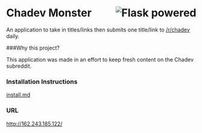 # Chadev Monster <a href="http://flask.pocoo.org/"><img src="http://flask.pocoo.org/static/badges/flask-powered.png" align="right" border="0" alt="Flask powered" title="Flask powered"></a>
An application to take in titles/links then submits one title/link to [/r/chadev](https://www.reddit.com/r/chadev/) daily.


###Why this project?

This application was made in an effort to keep fresh content on the Chadev subreddit.

### Installation Instructions
[install.md](/docs/install.md)

### URL
http://162.243.185.122/
